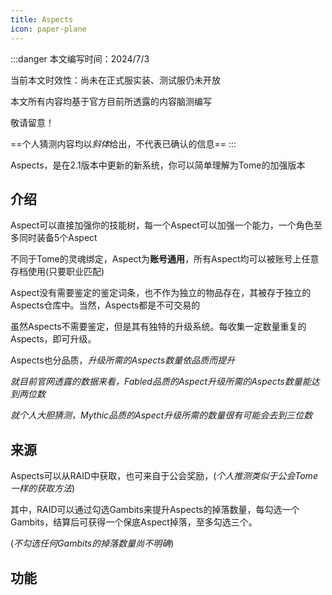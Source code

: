 ```yaml
---
title: Aspects
icon: paper-plane
---
```


:::danger
本文编写时间：2024/7/3

当前本文时效性：尚未在正式服实装、测试服仍未开放

本文所有内容均基于官方目前所透露的内容脑测编写

敬请留意！

==个人猜测内容均以*斜体*给出，不代表已确认的信息==
:::

Aspects，是在2.1版本中更新的新系统，你可以简单理解为Tome的加强版本

## 介绍

Aspect可以直接加强你的技能树，每一个Aspect可以加强一个能力，一个角色至多同时装备5个Aspect

不同于Tome的灵魂绑定，Aspect为**账号通用**，所有Aspect均可以被账号上任意存档使用(只要职业匹配)

Aspect没有需要鉴定的鉴定词条，也不作为独立的物品存在，其被存于独立的Aspects仓库中。当然，Aspects都是不可交易的

虽然Aspects不需要鉴定，但是其有独特的升级系统。每收集一定数量重复的Aspects，即可升级。

Aspects也分品质，*升级所需的Aspects数量依品质而提升*


*就目前官网透露的数据来看，Fabled品质的Aspect升级所需的Aspects数量能达到两位数*

*就个人大胆猜测，Mythic品质的Aspect升级所需的数量很有可能会去到三位数*

## 来源

Aspects可以从RAID中获取，也可来自于公会奖励，(*个人推测类似于公会Tome一样的获取方法*)

其中，RAID可以通过勾选Gambits来提升Aspects的掉落数量，每勾选一个Gambits，结算后可获得一个保底Aspect掉落，至多勾选三个。

(*不勾选任何Gambits的掉落数量尚不明确*)

## 功能


































